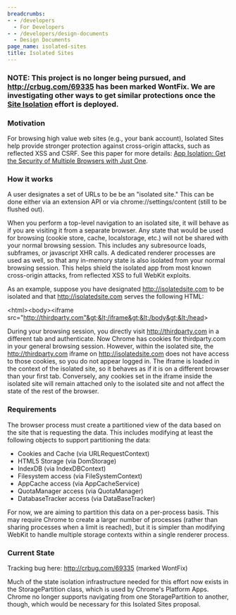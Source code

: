 ```yaml
---
breadcrumbs:
- - /developers
  - For Developers
- - /developers/design-documents
  - Design Documents
page_name: isolated-sites
title: Isolated Sites
---
```


### NOTE: This project is no longer being pursued, and <http://crbug.com/69335> has been marked WontFix. We are investigating other ways to get similar protections once the [Site Isolation](/developers/design-documents/site-isolation) effort is deployed.

### Motivation

For browsing high value web sites (e.g., your bank account), Isolated Sites help
provide stronger protection against cross-origin attacks, such as reflected XSS
and CSRF. See this paper for more details: [App Isolation: Get the Security of
Multiple Browsers with Just
One](http://www.charlesreis.com/research/publications/ccs-2011.pdf).

### How it works

A user designates a set of URLs to be be an "isolated site." This can be done
either via an extension API or via chrome://settings/content (still to be
flushed out).

When you perform a top-level navigation to an isolated site, it will behave as
if you are visiting it from a separate browser. Any state that would be used for
browsing (cookie store, cache, localstorage, etc.) will not be shared with your
normal browsing session. This includes any subresource loads, subframes, or
javascript XHR calls. A dedicated renderer processes are used as well, so that
any in-memory state is also isolated from your normal browsing session. This
helps shield the isolated app from most known cross-origin attacks, from
reflected XSS to full WebKit exploits.

As an example, suppose you have designated http://isolatedsite.com to be
isolated and that http://isolatedsite.com serves the following HTML:

&lt;html&gt;&lt;body&gt;&lt;iframe
src="http://thirdparty.com"&gt;&lt;/iframe&gt;&lt;/body&gt;&lt;/head&gt;

During your browsing session, you directly visit http://thirdparty.com in a
different tab and authenticate. Now Chrome has cookies for thirdparty.com in
your general browsing session. However, within the isolated site, the
http://thirdparty.com iframe on http://isolatedsite.com does not have access to
those cookies, so you do not appear logged in. The iframe is loaded in the
context of the isolated site, so it behaves as if it is on a different browser
than your first tab. Conversely, any cookies set in the iframe inside the
isolated site will remain attached only to the isolated site and not affect the
state of the rest of the browser.

### Requirements

The browser process must create a partitioned view of the data based on the site
that is requesting the data. This includes modifying at least the following
objects to support partitioning the data:

*   Cookies and Cache (via URLRequestContext)
*   HTML5 Storage (via DomStorage)
*   IndexDB (via IndexDBContext)
*   Filesystem access (via FileSystemContext)
*   AppCache access (via AppCacheService)
*   QuotaManager access (via QuotaManager)
*   DatabaseTracker access (via DataBaseTracker)

For now, we are aiming to partition this data on a per-process basis. This may
require Chrome to create a larger number of processes (rather than sharing
processes when a limit is reached), but it is simpler than modifying WebKit to
handle multiple storage contexts within a single renderer process.

### Current State

Tracking bug here: <http://crbug.com/69335> (marked WontFix)

Much of the state isolation infrastructure needed for this effort now exists in
the StoragePartition class, which is used by Chrome's Platform Apps. Chrome no
longer supports navigating from one StoragePartition to another, though, which
would be necessary for this Isolated Sites proposal.